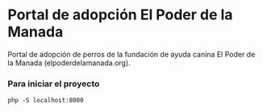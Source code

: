 # Portal de adopción El Poder de la Manada

Portal de adopción de perros de la fundación de ayuda canina El Poder de la Manada (elpoderdelamanada.org).

### Para iniciar el proyecto

```
php -S localhost:8000
```